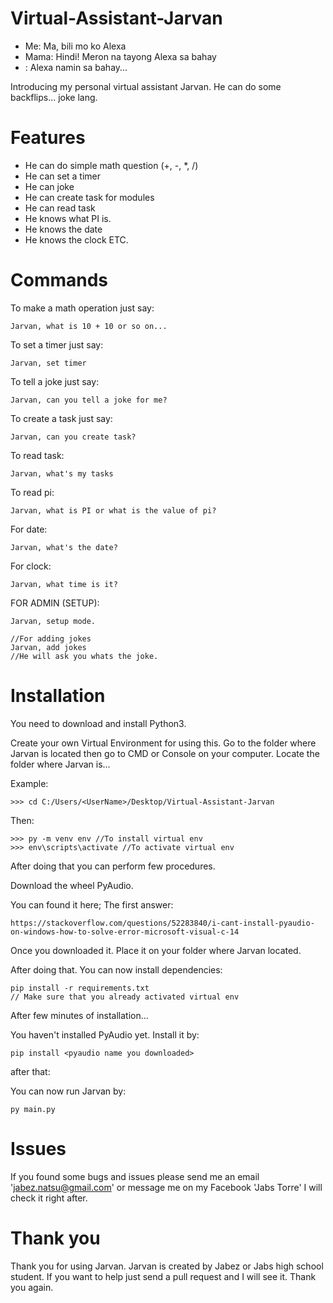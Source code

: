 # Virtual-Assistant-Jarvan
- Me: Ma, bili mo ko Alexa
- Mama: Hindi! Meron na tayong Alexa sa bahay
- : Alexa namin sa bahay...

Introducing my personal virtual assistant Jarvan. He can do some backflips... joke lang.

# Features
- He can do simple math question (+, -, *, /)
- He can set a timer
- He can joke
- He can create task for modules
- He can read task
- He knows what PI is.
- He knows the date
- He knows the clock
ETC.

# Commands
To make a math operation just say:
```
Jarvan, what is 10 + 10 or so on...
```

To set a timer just say:
```
Jarvan, set timer
```

To tell a joke just say:
```
Jarvan, can you tell a joke for me?
```

To create a task just say:
```
Jarvan, can you create task?
```

To read task:
```
Jarvan, what's my tasks
```

To read pi:
```
Jarvan, what is PI or what is the value of pi?
```

For date:
```
Jarvan, what's the date?
```

For clock:
```
Jarvan, what time is it?
```

FOR ADMIN (SETUP):
```
Jarvan, setup mode.

//For adding jokes
Jarvan, add jokes
//He will ask you whats the joke.
```


# Installation
You need to download and install Python3.

Create your own Virtual Environment for using this.
Go to the folder where Jarvan is located then go to CMD or Console on your computer.
Locate the folder where Jarvan is...

Example:
```
>>> cd C:/Users/<UserName>/Desktop/Virtual-Assistant-Jarvan
```

Then:
```
>>> py -m venv env //To install virtual env
>>> env\scripts\activate //To activate virtual env
```

After doing that you can perform few procedures.

Download the wheel PyAudio.

You can found it here; The first answer:
```
https://stackoverflow.com/questions/52283840/i-cant-install-pyaudio-on-windows-how-to-solve-error-microsoft-visual-c-14
```

Once you downloaded it. Place it on your folder where Jarvan located.

After doing that. You can now install dependencies:
```
pip install -r requirements.txt
// Make sure that you already activated virtual env
```

After few minutes of installation...

You haven't installed PyAudio yet. Install it by:
```
pip install <pyaudio name you downloaded>
```

after that:

You can now run Jarvan by:
```
py main.py
```

# Issues
If you found some bugs and issues please send me an email '<jabez.natsu@gmail.com>' or message me on my Facebook 'Jabs Torre' I will check it right after.

# Thank you
Thank you for using Jarvan. Jarvan is created by Jabez or Jabs high school student. If you want to help just send a pull request and I will see it. Thank you again.
